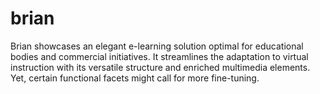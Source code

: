 # brian
Brian showcases an elegant e-learning solution optimal for educational bodies and commercial initiatives. It streamlines the adaptation to virtual instruction with its versatile structure and enriched multimedia elements. Yet, certain functional facets might call for more fine-tuning.

